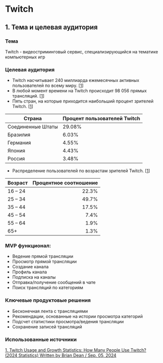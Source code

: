 # Twitch

## 1. Тема и целевая аудитория

### Тема

Twitch - видеостриминговый сервис, специализирующийся на тематике компьютерных игр

### Целевая аудитория

- Twitch насчитывает 240 миллиарда ежемесячных активных пользователей по всему миру. [[1](#использованные-источники)]
- В любой момент времени на Twitch происходит 98 056 прямых трансляций. [[1](#использованные-источники)]
- Пять стран, на которые приходится наибольший процент зрителей Twitch. [[1](#использованные-источники)]

| Страна               | Процент пользователей Twitch |
|----------------------|----------------------------------|
| Соединенные Штаты     | 29.08%                  |
| Бразилия             | 6.03%                     |
| Германия              | 4.55%                  |
| Япония              | 4.43%                  |
| Россия | 3.48%                  |

- Распределение пользователей по возрастам зрителей Twitch. [[1](#использованные-источники)]

| Возраст | Процентное соотношение |
|---------|-----------------------:|
|16 – 24  |	22.3%                    |
|25 – 34  |	49.7%                    |
|35 – 44  |	17.5%                    |
|45 – 54  |	7.4%                    |
|55 – 64  |	1.9%                    |
|65+      |	1.3%                     |

### MVP функционал:
- Ведение прямой трансляции
- Просмотр прямой трансляции
- Создание канала
- Профиль канала
- Подписка на каналы
- Отправка/получение сообщений в чате
- Поиск трансляций по категориям

### Ключевые продуктовые решения
- Бесконечная лента с трансляциями
- Рекомендации, основанные на истории просмотра категорий
- Подсчет статистики просмотра/ведения трансляции
- Сохранение записей трансляций

### Использованные источники

[1. Twitch Usage and Growth Statistics: How Many People Use Twitch? (2024 Statistics)
Written by Brian Dean / Sep. 05, 2024](https://backlinko.com/twitch-users)
